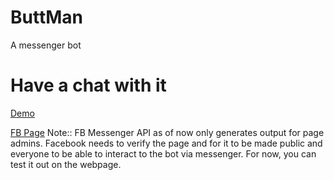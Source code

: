 # ButtMan
A messenger bot

# Have a chat with it
[Demo](https://buttman.herokuapp.com)

[FB Page](https://buttman.herokuapp.com)
Note:: FB Messenger API as of now only generates output for page admins. Facebook needs to verify the page and for it to be made public and everyone to be able to interact to the bot via messenger. For now, you can test it out on the webpage.
